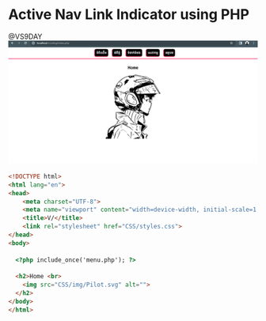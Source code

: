 # Active Nav Link Indicator using PHP

@VS9DAY
![Alt text](preview.png)

```html
<!DOCTYPE html>
<html lang="en">
<head>
    <meta charset="UTF-8">
    <meta name="viewport" content="width=device-width, initial-scale=1.0">
    <title>V/</title>
    <link rel="stylesheet" href="CSS/styles.css">
</head>
<body>

  <?php include_once('menu.php'); ?>

  <h2>Home <br>
    <img src="CSS/img/Pilot.svg" alt="">
  </h2>
</body>
</html>
